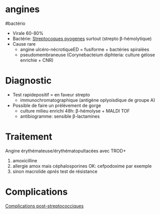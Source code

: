 # angines
#bactério 


- Virale 60-80% 
- Bactérie: [Streptocoques pyogenes](#streptocoques-pyogenesnorgmd) surtout (strepto β-hémolytique) 
- Cause rare
    - angine ulcéro-nécrotiqueED = fusiforme + bactéries spiralées 
    - pseudomembraneuse (Corynebacteium diphteria: culture gélose enrichie + CNR) 


# Diagnostic


- Test rapidepositif = en faveur strepto 
    - immunochromatographique (antigène oplyoisdique de groupe A) 
- Possible de faire un prélèvement de gorge 
    - culture milieu enrichi 48h: β-hémolyse + MALDI TOF 
    - antibiogramme: sensible β-lactamines 


# Traitement


Angine érythémateuse/érythématopultacées avec TROD+ 

1. amoxicilline 
2. allergie amox mais céphalosporines OK: cefpodoxime par exemple 
3. sinon macrolide _après_ test de résistance 


# Complications


[Complications post-streptococciques]($/streptocoques%20pyogenes.md#complications-post-streptococciques)
